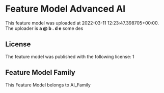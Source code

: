 # Feature Model Advanced AI
This feature model was uploaded at 2022-03-11 12:23:47.398705+00:00. The uploader is **a @ b . d e**
some des
## License
The feature model was published with the following license:
1
## Feature Model Family
This Feature Model belongs to AI_Family
